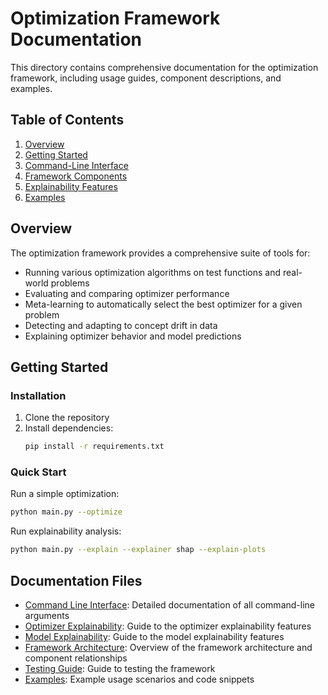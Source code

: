 # Optimization Framework Documentation

This directory contains comprehensive documentation for the optimization framework, including usage guides, component descriptions, and examples.

## Table of Contents

1. [Overview](#overview)
2. [Getting Started](#getting-started)
3. [Command-Line Interface](#command-line-interface)
4. [Framework Components](#framework-components)
5. [Explainability Features](#explainability-features)
6. [Examples](#examples)

## Overview

The optimization framework provides a comprehensive suite of tools for:

- Running various optimization algorithms on test functions and real-world problems
- Evaluating and comparing optimizer performance
- Meta-learning to automatically select the best optimizer for a given problem
- Detecting and adapting to concept drift in data
- Explaining optimizer behavior and model predictions

## Getting Started

### Installation

1. Clone the repository
2. Install dependencies:
   ```bash
   pip install -r requirements.txt
   ```

### Quick Start

Run a simple optimization:
```bash
python main.py --optimize
```

Run explainability analysis:
```bash
python main.py --explain --explainer shap --explain-plots
```

## Documentation Files

- [Command Line Interface](command_line_interface.md): Detailed documentation of all command-line arguments
- [Optimizer Explainability](optimizer_explainability.md): Guide to the optimizer explainability features
- [Model Explainability](model_explainability.md): Guide to the model explainability features
- [Framework Architecture](framework_architecture.md): Overview of the framework architecture and component relationships
- [Testing Guide](testing_guide.md): Guide to testing the framework
- [Examples](examples.md): Example usage scenarios and code snippets
